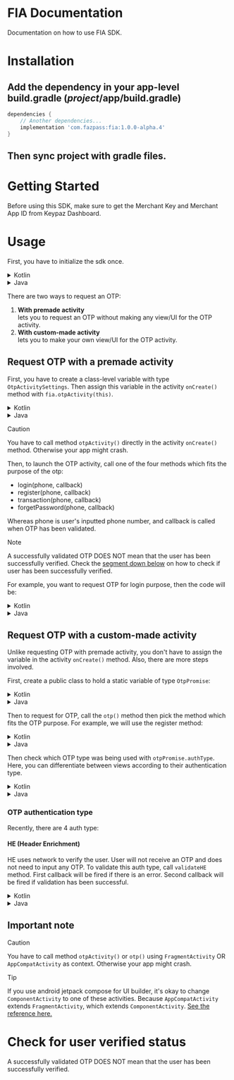 # FIA Documentation

Documentation on how to use FIA SDK.

# Installation

## Add the dependency in your app-level build.gradle (*project*/app/build.gradle)

```gradle
dependencies {
	// Another dependencies...
	implementation 'com.fazpass:fia:1.0.0-alpha.4'
}
```

## Then sync project with gradle files.

# Getting Started

Before using this SDK, make sure to get the Merchant Key and Merchant App ID from Keypaz Dashboard.

# Usage

First, you have to initialize the sdk once.

<details>
<summary>Kotlin</summary>
 
```kotlin
// get keypaz instance
val fia = FIAFactory.getInstance()

fia.initialize(this, "YOUR_MERCHANT_KEY", "YOUR_MERCHANT_APP_ID")
```
 
</details>

<details>
<summary>Java</summary>

```java
// get keypaz instance
FIA fia = FIAFactory.getInstance();

fia.initialize(this, "YOUR_MERCHANT_KEY", "YOUR_MERCHANT_APP_ID");
```
 
</details>

There are two ways to request an OTP:
1. <b>With premade activity</b><br>lets you to request an OTP without making any view/UI for the OTP activity.
2. <b>With custom-made activity</b><br>lets you to make your own view/UI for the OTP activity.

## Request OTP with a premade activity

First, you have to create a class-level variable with type `OtpActivitySettings`.
Then assign this variable in the activity `onCreate()` method with `fia.otpActivity(this)`.  

<details>
<summary>Kotlin</summary>
 
```kotlin
class MainActivity: AppCompatActivity() {

	private val fia = FIAFactory.getInstance()

	// class-level variable
	private lateinit var otp: OtpActivitySettings

	override fun onCreate(savedInstanceState: Bundle?) {
		super.onCreate(savedInstanceState)

		// If FIA has not been initialized once, uncomment the line below.
		// fia.initialize(this, "YOUR_MERCHANT_KEY", "YOUR_MERCHANT_APP_ID")
		otp = fia.otpActivity(this)
	}
}
```
 
</details>

<details>
<summary>Java</summary>

```java
public class MainActivity extends AppCompatActivity {

	private final FIA fia = FIAFactory.getInstance();

	// class-level variable
	private OtpActivitySettings otp;

	@Override
	protected void onCreate(Bundle savedInstanceState) {
		super.onCreate(savedInstanceState);

		// If FIA has not been initialized once, uncomment the line below.
		// fia.initialize(this, "YOUR_MERCHANT_KEY", "YOUR_MERCHANT_APP_ID");
		otp = fia.otpActivity(this);
	}
}
```
 
</details>

> [!CAUTION]
> You have to call method `otpActivity()` directly in the activity `onCreate()` method.
> Otherwise your app might crash.

Then, to launch the OTP activity, call one of the four methods which fits the purpose of the otp:
- login(phone, callback)
- register(phone, callback)
- transaction(phone, callback)
- forgetPassword(phone, callback)

Whereas phone is user's inputted phone number, and callback is called when OTP has been validated.

> [!NOTE]
> A successfully validated OTP DOES NOT mean that the user has been successfully verified.
> Check the [segment down below](#check-for-user-verified-status) on how to check if user has been successfully verified.

For example, you want to request OTP for login purpose, then the code will be:

<details>
<summary>Kotlin</summary>
 
```kotlin
otp.login("PHONE_NUMBER") { transactionId: String? ->
	// If transactionId is null, OTP validation has an error.
	if (transactionId == null) {
		// handle failed OTP validation here...
		return@login 
	}

	// with the transactionId, check for the user verified status here...
}
```
 
</details>

<details>
<summary>Java</summary>

```java
otp.login("PHONE_NUMBER", transactionId -> {
	// If transactionId is null, OTP validation has an error.
	if (transactionId == null) {
		// handle failed OTP validation here...
		return null;
	}

	// with the transactionId, check for the user verified status here...
	return null;
});
```
 
</details>

## Request OTP with a custom-made activity

Unlike requesting OTP with premade activity, you don't have to assign the variable in the activity `onCreate()` method. Also, there are more steps involved.

First, create a public class to hold a static variable of type `OtpPromise`:

<details>
<summary>Kotlin</summary>

```kotlin
class Constants {
	companion object {
		lateinit var otpPromise: OtpPromise
	}
}
```

</details>

<details>
<summary>Java</summary>

```java
public class Constants {
	public static OtpPromise otpPromise;
}
```

</details>

Then to request for OTP, call the `otp()` method then pick the method which fits the OTP purpose. For example, we will use the register method:

<details>
<summary>Kotlin</summary>

```kotlin
fia.otp(this).register("PHONE_NUMBER") { promise: OtpPromise ->
	if (promise.hasException) {
		val exception = promise.exception
		// handle failed OTP validation here...
		return@register 
	}

	Constants.otpPromise = promise
}
```
 
</details>

<details>
<summary>Java</summary>

```java
fia.otp(this).register("PHONE_NUMBER", promise -> {
	if (promise.getHasException()) {
		Exception exception = promise.getException();
		// handle failed OTP validation here...
		return null;
	}

	Constants.otpPromise = promise;
	return null;
})
```

</details>

Then check which OTP type was being used with `otpPromise.authType`. Here, you can differentiate between views according to their authentication type.

<details>
<summary>Kotlin</summary>

```kotlin
when (Constants.otpPromise.authType) {
	OtpAuthType.He -> {
		// On HE
	}
	OtpAuthType.Miscall -> {
		// On Miscall
	}
	OtpAuthType.SmsOrWhatsapp -> {
		// On Sms or Whatsapp
	}
	OtpAuthType.None -> {
		// On None
	}
}
```
 
</details>

<details>
<summary>Java</summary>

```java
switch (Constants.otpPromise.authType) {
	case OtpAuthType.He:
		// On HE
		break;
	case OtpAuthType.Miscall:
		// On Miscall
		break;
	case OtpAuthType.SmsOrWhatsapp:
		// On Sms or Whatsapp
		break;
	case OtpAuthType.None:
		// On None
		break;
}
```

</details>

### OTP authentication type

Recently, there are 4 auth type:

#### HE (Header Enrichment)

HE uses network to verify the user. User will not receive an OTP and does not need to input any OTP. To validate this auth type, call `validateHE` method. 
First callback will be fired if there is an error. Second callback will be fired if validation has been successful.

<details>
<summary>Kotlin</summary>

```kotlin
Constants.otpPromise.validateHE(
	{ err ->
		// handle error here...
	},
	{
		// handle on successful validate here...
	}
)
```
 
</details>

<details>
<summary>Java</summary>

```java
Constants.otpPromise.validateHE(
	err -> {
		// handle error here...
	},
	() -> {
		// handle on successful validate here...
	}
)
```

</details>

## Important note

> [!CAUTION]
> You have to call method `otpActivity()` or `otp()` using `FragmentActivity` OR `AppCompatActivity` as context.
> Otherwise your app might crash.

> [!TIP]
> If you use android jetpack compose for UI builder, it's okay to change `ComponentActivity` to one of these activities.
> Because `AppCompatActivity` extends `FragmentActivity`, which extends `ComponentActivity`.
> [See the reference here.](https://stackoverflow.com/a/67364675)

# Check for user verified status

A successfully validated OTP DOES NOT mean that the user has been successfully verified. 
